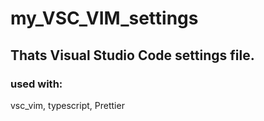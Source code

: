 # my_VSC_VIM_settings

## Thats Visual Studio Code settings file.

### used with:
vsc_vim, typescript, Prettier

